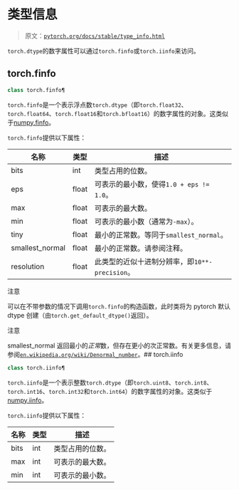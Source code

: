 # 类型信息

> 原文：[`pytorch.org/docs/stable/type_info.html`](https://pytorch.org/docs/stable/type_info.html)

`torch.dtype`的数字属性可以通过`torch.finfo`或`torch.iinfo`来访问。

## torch.finfo

```py
class torch.finfo¶
```

`torch.finfo`是一个表示浮点数`torch.dtype`（即`torch.float32`、`torch.float64`、`torch.float16`和`torch.bfloat16`）的数字属性的对象。这类似于[numpy.finfo](https://docs.scipy.org/doc/numpy/reference/generated/numpy.finfo.html)。

`torch.finfo`提供以下属性：

| 名称 | 类型 | 描述 |
| --- | --- | --- |
| bits | int | 类型占用的位数。 |
| eps | float | 可表示的最小数，使得`1.0 + eps != 1.0`。 |
| max | float | 可表示的最大数。 |
| min | float | 可表示的最小数（通常为`-max`）。 |
| tiny | float | 最小的正常数。等同于`smallest_normal`。 |
| smallest_normal | float | 最小的正常数。请参阅注释。 |
| resolution | float | 此类型的近似十进制分辨率，即`10**-precision`。 |

注意

可以在不带参数的情况下调用`torch.finfo`的构造函数，此时类将为 pytorch 默认 dtype 创建（由`torch.get_default_dtype()`返回）。

注意

smallest_normal 返回最小的*正常*数，但存在更小的次正常数。有关更多信息，请参阅[`en.wikipedia.org/wiki/Denormal_number`](https://en.wikipedia.org/wiki/Denormal_number)。## torch.iinfo

```py
class torch.iinfo¶
```

`torch.iinfo`是一个表示整数`torch.dtype`（即`torch.uint8`、`torch.int8`、`torch.int16`、`torch.int32`和`torch.int64`）的数字属性的对象。这类似于[numpy.iinfo](https://docs.scipy.org/doc/numpy/reference/generated/numpy.iinfo.html)。

`torch.iinfo`提供以下属性：

| 名称 | 类型 | 描述 |
| --- | --- | --- |
| bits | int | 类型占用的位数。 |
| max | int | 可表示的最大数。 |
| min | int | 可表示的最小数。 |
